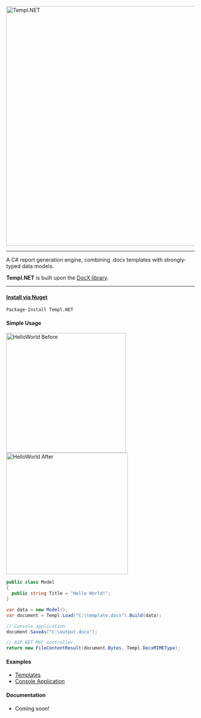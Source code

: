 <img alt="Templ.NET" src="https://dl.dropboxusercontent.com/u/39512614/github/templ-dot-net/templ.net.png" width="640">

***

A C# report generation engine, combining .docx templates with strongly-typed data models.

**Templ.NET** is built upon the [DocX library](https://docx.codeplex.com/).

***

#### [Install via Nuget](https://www.nuget.org/packages/Templ.NET)
```
Package-Install Templ.NET
```

#### Simple Usage

<img alt="HelloWorld Before" src="https://dl.dropboxusercontent.com/u/39512614/github/templ-dot-net/examples-before.PNG" width="320">
<img alt="HelloWorld After" src="https://dl.dropboxusercontent.com/u/39512614/github/templ-dot-net/examples-after.PNG" width="325">

```C#
public class Model
{
  public string Title = "Hello World!";
}

var data = new Model();
var document = Templ.Load("C:\template.docx").Build(data);

// Console application
document.SaveAs("C:\output.docx");

// ASP.NET MVC controller 
return new FileContentResult(document.Bytes, Templ.DocxMIMEType);
```

#### Examples

 - [Templates](https://github.com/CPonty/templ-dot-net/tree/master/Examples/ConsoleApp/Templates)
 - [Console Application](https://github.com/CPonty/templ-dot-net/tree/master/Examples/ConsoleApp)

#### Documentation

- Coming soon!

